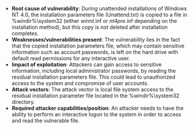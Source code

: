 - **Root cause of vulnerability**: During unattended installations of Windows NT 4.0, the installation parameters file (Unattend.txt) is copied to a file in %windir%\system32 (either $winnt$.inf or $nt4pre$.inf depending on the installation method), but this copy is not deleted after installation completes.
- **Weaknesses/vulnerabilities present**: The vulnerability lies in the fact that the copied installation parameters file, which may contain sensitive information such as account passwords, is left on the hard drive with default read permissions for any interactive user.
- **Impact of exploitation**: Attackers can gain access to sensitive information, including local administrator passwords, by reading the residual installation parameters file. This could lead to unauthorized access to the system and compromise of user accounts.
- **Attack vectors**: The attack vector is local file system access to the residual installation parameter file located in the %windir%\system32 directory.
- **Required attacker capabilities/position**: An attacker needs to have the ability to perform an interactive logon to the system in order to access and read the vulnerable file.